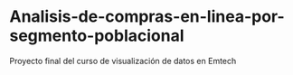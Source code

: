 # Analisis-de-compras-en-linea-por-segmento-poblacional
Proyecto final del curso de visualización de datos en Emtech
